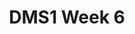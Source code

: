 ---
title: DMS1 Week 6
published_at: 2024-04-19
snippet: Let's learn enough HTML to incorporate sound.
---